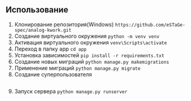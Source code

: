 ## Использованиe
1. Клонирование репозитория(Windows)
    ```https://github.com/eSTaGe-spec/analog-kwork.git```
2. Создание виртуального окружения
    ```python -m venv venv```
3. Активация виртуального окружения
    ```venv\Scripts\activate```
4. Переход в папку app
    ```cd app```
5. Установка зависимостей
    ```pip install -r requirements.txt```
6. Создание новых миграций
    ```python manage.py makemigrations```
7. Применение миграций
    ```python manage.py migrate```
8. Создание суперпользователя
    ```python manage.py createsuperuser
9. Запуск сервера
    ```python manage.py runserver```
